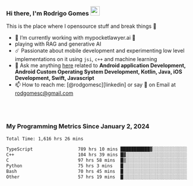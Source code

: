 
### Hi there, I'm Rodrigo Gomes <img src="https://media.giphy.com/media/hvRJCLFzcasrR4ia7z/giphy.gif" width="25px">
This is the place where I opensource stuff and break things 🤣
- 🔭 I’m currently working with mypocketlawyer.ai 💜
- playing with RAG and generative AI
- ☄️ Passionate about mobile development and experimenting low level implementations on it using `jsi`, `c++` and machine learning
- 💬 Ask me anything [here](https://github.com/rodgomesc/rodgomesc/issues) related to <b>Android application Development, Android Custom Operating System Development, Kotlin, Java, iOS Development, Swift, Javascript</b>
- 📫 How to reach me: [@rodgomesc][linkedin] or say 👋 on Email at [rodgomesc@gmail.com](mailto:rodgomesc@gmail.com)


<br/>

<!-- 
<picture>
  <img src="/github-metrics.svg" alt="Metrics">
</picture>
-->

</br>

### My Programming Metrics Since January 2, 2024 


<!--START_SECTION:waka-->

```txt
Total Time: 1,616 hrs 26 mins

TypeScript                 789 hrs 10 mins ███████████▓░░░░░░░░░░░░░   47.15 %
C++                        104 hrs 39 mins █▓░░░░░░░░░░░░░░░░░░░░░░░   06.25 %
C                          97 hrs 58 mins  █▒░░░░░░░░░░░░░░░░░░░░░░░   05.85 %
Python                     75 hrs 3 mins   █░░░░░░░░░░░░░░░░░░░░░░░░   04.48 %
Bash                       70 hrs 45 mins  █░░░░░░░░░░░░░░░░░░░░░░░░   04.23 %
Other                      57 hrs 19 mins  █░░░░░░░░░░░░░░░░░░░░░░░░   03.43 %
```

<!--END_SECTION:waka-->
